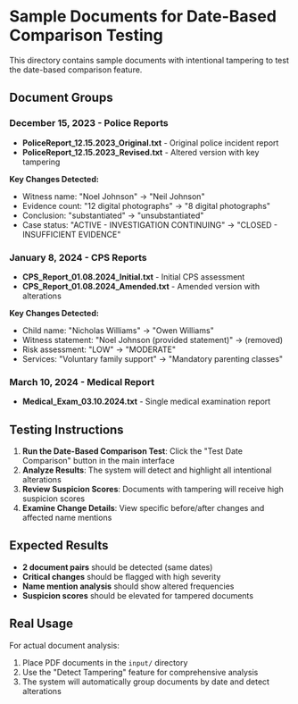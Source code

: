 # Sample Documents for Date-Based Comparison Testing

This directory contains sample documents with intentional tampering to test the date-based comparison feature.

## Document Groups

### December 15, 2023 - Police Reports
- **PoliceReport_12.15.2023_Original.txt** - Original police incident report
- **PoliceReport_12.15.2023_Revised.txt** - Altered version with key tampering

**Key Changes Detected:**
- Witness name: "Noel Johnson" → "Neil Johnson"
- Evidence count: "12 digital photographs" → "8 digital photographs"
- Conclusion: "substantiated" → "unsubstantiated"
- Case status: "ACTIVE - INVESTIGATION CONTINUING" → "CLOSED - INSUFFICIENT EVIDENCE"

### January 8, 2024 - CPS Reports
- **CPS_Report_01.08.2024_Initial.txt** - Initial CPS assessment
- **CPS_Report_01.08.2024_Amended.txt** - Amended version with alterations

**Key Changes Detected:**
- Child name: "Nicholas Williams" → "Owen Williams"
- Witness statement: "Noel Johnson (provided statement)" → (removed)
- Risk assessment: "LOW" → "MODERATE"
- Services: "Voluntary family support" → "Mandatory parenting classes"

### March 10, 2024 - Medical Report
- **Medical_Exam_03.10.2024.txt** - Single medical examination report

## Testing Instructions

1. **Run the Date-Based Comparison Test**: Click the "Test Date Comparison" button in the main interface
2. **Analyze Results**: The system will detect and highlight all intentional alterations
3. **Review Suspicion Scores**: Documents with tampering will receive high suspicion scores
4. **Examine Change Details**: View specific before/after changes and affected name mentions

## Expected Results

- **2 document pairs** should be detected (same dates)
- **Critical changes** should be flagged with high severity
- **Name mention analysis** should show altered frequencies
- **Suspicion scores** should be elevated for tampered documents

## Real Usage

For actual document analysis:
1. Place PDF documents in the `input/` directory
2. Use the "Detect Tampering" feature for comprehensive analysis
3. The system will automatically group documents by date and detect alterations